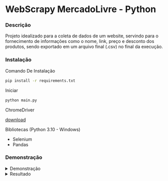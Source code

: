 # WebScrapy MercadoLivre - Python

### Descrição

Projeto idealizado para a coleta de dados de um website, servindo para o fornecimento de informações como o nome, link, preço e desconto dos produtos, sendo exportado em um arquivo final (.csv) no final da execução.

### Instalação

Comando De Instalação

```bash
pip install -r requirements.txt
```

Iniciar

```bash 
python main.py
```
ChromeDriver

[download](https://chromedriver.chromium.org/downloads)

Bibliotecas (Python 3.10 - Windows)

- Selenium
- Pandas

### Demonstração

<details>
<summary>Demonstração</summary>

![demonstração](./github/exemplo.gif)

</details>

<details>
<summary>Resultado</summary>

![resultado](./github/resultado.gif)

</details>